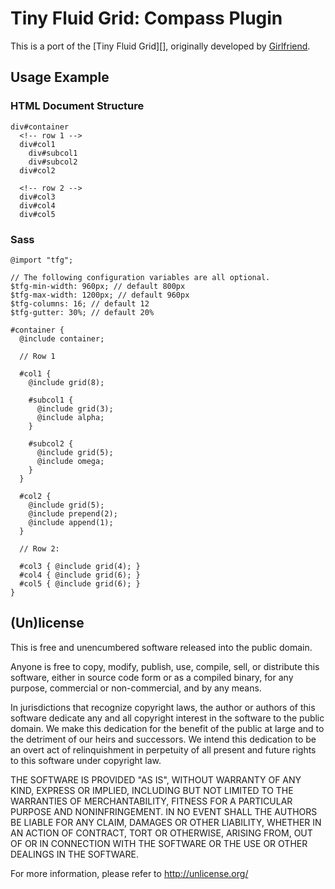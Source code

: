 # Tiny Fluid Grid: Compass Plugin

This is a port of the [Tiny Fluid Grid][], originally developed by
[Girlfriend][].

  [tiny fluid grid system]: http://tinyfluidgrid.com/
  [girlfriend]: http://girlfriendnyc.com/


## Usage Example

### HTML Document Structure

    div#container
      <!-- row 1 -->
      div#col1
        div#subcol1
        div#subcol2
      div#col2
      
      <!-- row 2 -->
      div#col3
      div#col4
      div#col5

### Sass

    @import "tfg";
    
    // The following configuration variables are all optional.
    $tfg-min-width: 960px; // default 800px
    $tfg-max-width: 1200px; // default 960px
    $tfg-columns: 16; // default 12
    $tfg-gutter: 30%; // default 20%
    
    #container {
      @include container;
      
      // Row 1
      
      #col1 {
        @include grid(8);
        
        #subcol1 {
          @include grid(3);
          @include alpha;
        }
        
        #subcol2 {
          @include grid(5);
          @include omega;
        }
      }
      
      #col2 {
        @include grid(5);
        @include prepend(2);
        @include append(1);
      }
      
      // Row 2:
      
      #col3 { @include grid(4); }
      #col4 { @include grid(6); }
      #col5 { @include grid(6); }
    }


## (Un)license

This is free and unencumbered software released into the public domain.

Anyone is free to copy, modify, publish, use, compile, sell, or
distribute this software, either in source code form or as a compiled
binary, for any purpose, commercial or non-commercial, and by any
means.

In jurisdictions that recognize copyright laws, the author or authors
of this software dedicate any and all copyright interest in the
software to the public domain. We make this dedication for the benefit
of the public at large and to the detriment of our heirs and
successors. We intend this dedication to be an overt act of
relinquishment in perpetuity of all present and future rights to this
software under copyright law.

THE SOFTWARE IS PROVIDED "AS IS", WITHOUT WARRANTY OF ANY KIND,
EXPRESS OR IMPLIED, INCLUDING BUT NOT LIMITED TO THE WARRANTIES OF
MERCHANTABILITY, FITNESS FOR A PARTICULAR PURPOSE AND NONINFRINGEMENT.
IN NO EVENT SHALL THE AUTHORS BE LIABLE FOR ANY CLAIM, DAMAGES OR
OTHER LIABILITY, WHETHER IN AN ACTION OF CONTRACT, TORT OR OTHERWISE,
ARISING FROM, OUT OF OR IN CONNECTION WITH THE SOFTWARE OR THE USE OR
OTHER DEALINGS IN THE SOFTWARE.

For more information, please refer to <http://unlicense.org/>
